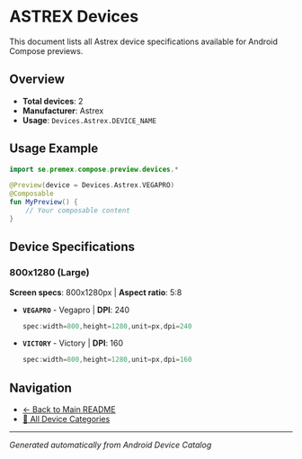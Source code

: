 # ASTREX Devices

This document lists all Astrex device specifications available for Android Compose previews.

## Overview

- **Total devices**: 2
- **Manufacturer**: Astrex
- **Usage**: `Devices.Astrex.DEVICE_NAME`

## Usage Example

```kotlin
import se.premex.compose.preview.devices.*

@Preview(device = Devices.Astrex.VEGAPRO)
@Composable
fun MyPreview() {
    // Your composable content
}
```

## Device Specifications

### 800x1280 (Large)

**Screen specs**: 800x1280px | **Aspect ratio**: 5:8

- **`VEGAPRO`** - Vegapro | **DPI**: 240
  ```kotlin
  spec:width=800,height=1280,unit=px,dpi=240
  ```

- **`VICTORY`** - Victory | **DPI**: 160
  ```kotlin
  spec:width=800,height=1280,unit=px,dpi=160
  ```

## Navigation

- [← Back to Main README](../../README.md)
- [📱 All Device Categories](../README.md)

---
*Generated automatically from Android Device Catalog*
